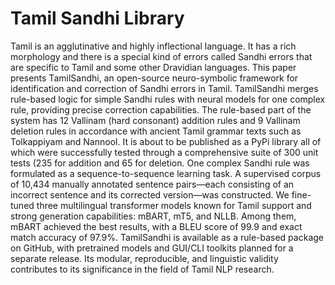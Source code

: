 # Tamil Sandhi Library

Tamil is an agglutinative and highly inflectional language. It has a rich morphology and there is a special kind of errors called Sandhi errors that are specific to Tamil and some other Dravidian languages. This paper presents TamilSandhi, an open-source neuro-symbolic framework for identification and correction of Sandhi errors in Tamil. TamilSandhi merges rule-based logic for simple Sandhi rules with neural models for one complex rule, providing precise correction capabilities. The rule-based part of the system has 12 Vallinam (hard consonant) addition rules and 9 Vallinam deletion rules in accordance with ancient Tamil grammar texts such as Tolkappiyam and Nannool. It is about to be published as a PyPi library all of which were successfully tested through a comprehensive suite of 300 unit tests (235 for addition and 65 for deletion. One complex Sandhi rule was formulated as a sequence-to-sequence learning task. A supervised corpus of 10,434 manually annotated sentence pairs—each consisting of an incorrect sentence and its corrected version—was constructed. We fine-tuned three multilingual transformer models known for Tamil support and strong generation capabilities: mBART, mT5, and NLLB. Among them, mBART achieved the best results, with a BLEU score of 99.9 and exact match accuracy of 97.9\%. TamilSandhi is available as a rule-based package on GitHub, with pretrained models and GUI/CLI toolkits planned for a separate release. Its modular, reproducible, and linguistic validity contributes to its significance in the field of Tamil NLP research.
